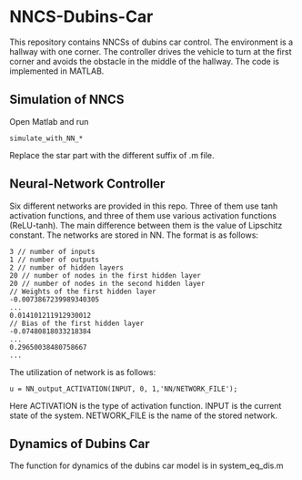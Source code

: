 # NNCS-Dubins-Car
This repository contains NNCSs of dubins car control. The environment is a hallway with one corner. The controller drives the vehicle to turn at the first corner and avoids the obstacle in the middle of the hallway. The code is implemented in MATLAB.

## Simulation of NNCS

Open Matlab and run

```
simulate_with_NN_*
```
Replace the star part with the different suffix of .m file.

## Neural-Network Controller
Six different networks are provided in this repo. Three of them use tanh activation functions, and three of them use various activation functions (ReLU-tanh). The main difference between them is the value of Lipschitz constant. The networks are stored in NN. The format is as follows:
```
3 // number of inputs
1 // number of outputs
2 // number of hidden layers
20 // number of nodes in the first hidden layer
20 // number of nodes in the second hidden layer
// Weights of the first hidden layer
-0.0073867239989340305
...
0.014101211912930012
// Bias of the first hidden layer
-0.07480818033218384
...
0.29650038480758667
...
```

The utilization of network is as follows:
```
u = NN_output_ACTIVATION(INPUT, 0, 1,'NN/NETWORK_FILE');
```

Here ACTIVATION is the type of activation function. INPUT is the current state of the system. NETWORK_FILE is the name of the stored network.

## Dynamics of Dubins Car

The function for dynamics of the dubins car model is in system_eq_dis.m
